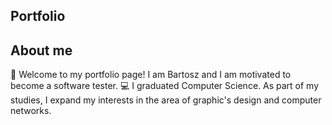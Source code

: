 ## Portfolio
## About me
👋 Welcome to my portfolio page! I am Bartosz and I am motivated to become a software tester.
💻 I graduated Computer Science. As part of my studies, I expand my interests in the area of graphic's design and computer networks.

